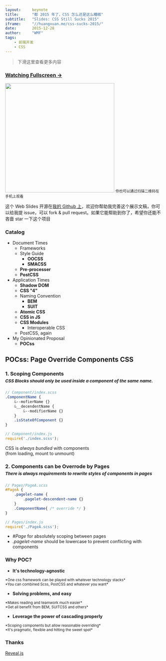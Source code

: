 ```yaml
---
layout:     keynote
title:      "都 2015 年了，CSS 怎么还是这么糟糕"
subtitle:   "Slides: CSS Still Sucks 2015"
iframe:     "//huangxuan.me/css-sucks-2015/"
date:       2015-12-28
author:     "WMF"
tags:
    - 前端开发
    - CSS
---
```



> 下滑这里查看更多内容


### [Watching Fullscreen →](https://huangxuan.me/css-sucks-2015/)

<div class="visible-md visible-lg">
<img src="//huangxuan.me/css-sucks-2015/attach/qrcode.png" width="350"/>
<small class="img-hint">你也可以通过扫描二维码在手机上观看</small>
</div>


这个 Web Slides 开源在[我的 Github 上](https://github.com/WMFpro/css-sucks-2015)，欢迎你帮助我完善这个展示文稿，你可以给我提 issue，可以 fork & pull request。如果它能帮助到你了，希望你还能不吝啬 star 一下这个项目


### Catalog

- Document Times
    - Frameworks
    - Style Guide
        - **OOCSS**
        - **SMACSS**
    - **Pre-processer**
    - **PostCSS**
- Application Times
    - **Shadow DOM**
    - **CSS "4"**
    - Naming Convention
        - **BEM**
        - **SUIT**
    - **Atomic CSS**
    - **CSS in JS**
    - **CSS Modules**  
        - Interoperable CSS
    - PostCSS, again
- My Opinionated Proposal
    - **POCss**

## POCss: Page Override Components CSS

### 1. Scoping Components <br><small style="line-height:2em;">*CSS Blocks should only be used inside a component of the same name.*</small>

```scss
// Component/index.scss
.ComponentName {
    &--mofierName {}
    &__decendentName {
        &--modifierName {}
    }
    .isStateOfComponent {}
}
```

```javascript
// Component/index.js
require('./index.scss');
```

CSS is *always bundled* with components<br>(from loading, mount to unmount)

### 2. Components can be Overrode by Pages <br><small style="line-height:2em;">*There is always requirements to rewrite styles of components in pages*</small>

```scss
// Pages/PageA.scss
#PageA {
    .pagelet-name {
        .pagelet-descendent-name {}
    }
    .ComponentName{ /* override */ }
}
```

```javascript
// Pages/index.js
require('./PageA.scss');
```

- *#Page* for absolutely scoping between pages
- *.pagelet-name* should be lowercase to prevent conflicting with components

### Why POC?

- **It's technology-agnostic**
<small>
    *One css framework can be played with whatever technology stacks*<br>
    *You can combined Scss, PostCSS and whatever you want*
</small>

- **Solving problems, and easy**
<small>
    *Makes reading and teamwork much easier*<br>
    *Get all benefit from BEM, SUITCSS and others*
</small>

- **Leverage the power of cascading properly**
<small>
    *Scoping components but allow reasonable overriding*<br>
    *It's pragmatic, flexible and hitting the sweet spot*
</small>

### Thanks

[Reveal.js](http://lab.hakim.se/reveal-js)
